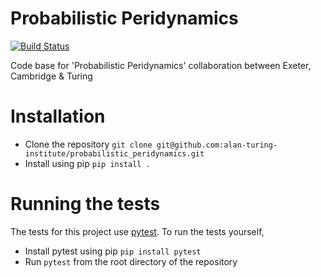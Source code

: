 # Probabilistic Peridynamics

[![Build Status](https://travis-ci.com/alan-turing-institute/probabilistic_peridynamics.svg?branch=master)](https://travis-ci.com/alan-turing-institute/probabilistic_peridynamics)

Code base for 'Probabilistic Peridynamics' collaboration between Exeter, Cambridge &amp; Turing

# Installation

- Clone the repository `git clone
  git@github.com:alan-turing-institute/probabilistic_peridynamics.git`
- Install using pip `pip install .`

# Running the tests

The tests for this project use [pytest](https://pytest.org/en/latest/). To run
the tests yourself,

- Install pytest using pip `pip install pytest`
- Run `pytest` from the root directory of the repository
